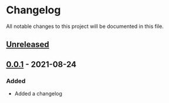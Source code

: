 # Changelog

All notable changes to this project will be documented in this file.

## [Unreleased]

## [0.0.1] - 2021-08-24

### Added
- Added a changelog

[unreleased]: https://github.com/IBM/Ansible-OpenShift-Provisioning/compare/v0.0.1...HEAD
[0.0.1]: https://github.com/IBM/Ansible-OpenShift-Provisioning/compare/v0.0.1
